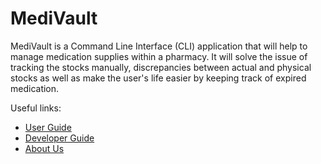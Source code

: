 # MediVault

MediVault is a Command Line Interface (CLI) application that will help to
manage medication supplies within a pharmacy. It will solve the issue of
tracking the stocks manually, discrepancies between actual and physical
stocks as well as make the user's life easier by keeping track of expired
medication.

Useful links:
* [User Guide](UserGuide.md)
* [Developer Guide](DeveloperGuide.md)
* [About Us](AboutUs.md)
